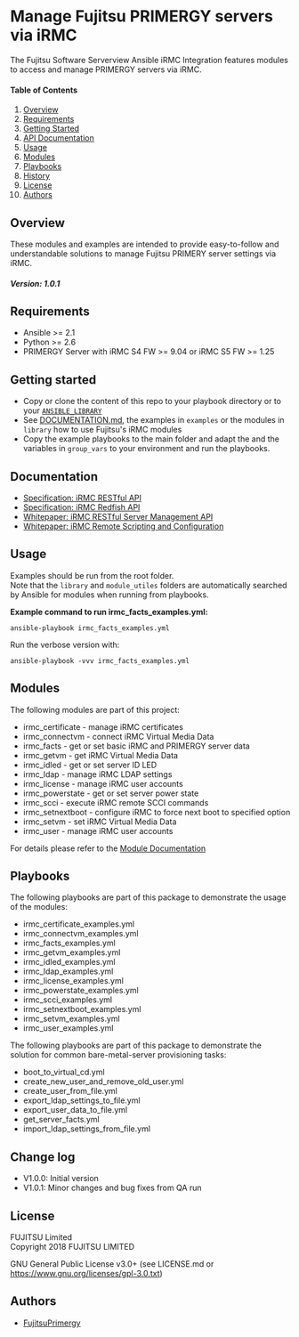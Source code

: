
# Manage Fujitsu PRIMERGY servers via iRMC

The Fujitsu Software Serverview Ansible iRMC Integration features modules to access and manage
PRIMERGY servers via iRMC.

#### Table of Contents

1. [Overview](#overview)
2. [Requirements](#requirements)
3. [Getting Started](#getting-started)
4. [API Documentation](#api-documentation)
5. [Usage](#usage)
6. [Modules](#modules)
7. [Playbooks](#playbooks)
8. [History](#history)
9. [License](#license)
10. [Authors](#authors)

## Overview

These modules and examples are intended to provide easy-to-follow and understandable solutions to manage
Fujitsu PRIMERY server settings via iRMC.

##### Version: 1.0.1

## Requirements

- Ansible >= 2.1
- Python >= 2.6
- PRIMERGY Server with iRMC S4 FW >= 9.04 or iRMC S5 FW >= 1.25

## Getting started

- Copy or clone the content of this repo to your playbook directory or to your
  [`ANSIBLE_LIBRARY`](http://docs.ansible.com/ansible/latest/intro_configuration.html#library)
- See [DOCUMENTATION.md](DOCUMENTATION.md), the examples in ```examples``` or the modules in ```library```
  how to use Fujitsu's iRMC modules
- Copy the example playbooks to the main folder and adapt the and the variables in ```group_vars```
  to your environment and run the playbooks.

## Documentation

- [Specification: iRMC RESTful API](http://manuals.ts.fujitsu.com/file/13371/irmc-restful-spec-en.pdf)
- [Specification: iRMC Redfish API](http://manuals.ts.fujitsu.com/file/13372/irmc-redfish-wp-en.pdf)
- [Whitepaper: iRMC RESTful Server Management API](http://manuals.ts.fujitsu.com/file/12844/irmc-restful-wp-en.pdf)
- [Whitepaper: iRMC Remote Scripting and Configuration](http://manuals.ts.fujitsu.com/file/12563/wp-svs-irmc-remote-scripting-en.pdf)

## Usage

Examples should be run from the root folder.  
Note that the ```library``` and ```module_utiles``` folders are automatically searched by Ansible for modules when running
from playbooks.

**Example command to run irmc_facts_examples.yml:**

`ansible-playbook irmc_facts_examples.yml`

Run the verbose version with:

`ansible-playbook -vvv irmc_facts_examples.yml`

## Modules

The following modules are part of this project:

  * irmc_certificate - manage iRMC certificates
  * irmc_connectvm - connect iRMC Virtual Media Data
  * irmc_facts - get or set basic iRMC and PRIMERGY server data
  * irmc_getvm - get iRMC Virtual Media Data
  * irmc_idled - get or set server ID LED
  * irmc_ldap - manage iRMC LDAP settings
  * irmc_license - manage iRMC user accounts
  * irmc_powerstate - get or set server power state
  * irmc_scci - execute iRMC remote SCCI commands
  * irmc_setnextboot - configure iRMC to force next boot to specified option
  * irmc_setvm - set iRMC Virtual Media Data
  * irmc_user - manage iRMC user accounts

For details please refer to the [Module Documentation](DOCUMENTATION.md)

## Playbooks

The following playbooks are part of this package to demonstrate the usage of the modules:

  * irmc_certificate_examples.yml
  * irmc_connectvm_examples.yml
  * irmc_facts_examples.yml
  * irmc_getvm_examples.yml
  * irmc_idled_examples.yml
  * irmc_ldap_examples.yml
  * irmc_license_examples.yml
  * irmc_powerstate_examples.yml
  * irmc_scci_examples.yml
  * irmc_setnextboot_examples.yml
  * irmc_setvm_examples.yml
  * irmc_user_examples.yml

The following playbooks are part of this package to demonstrate the solution for common
bare-metal-server provisioning tasks:

* boot_to_virtual_cd.yml
* create_new_user_and_remove_old_user.yml
* create_user_from_file.yml
* export_ldap_settings_to_file.yml
* export_user_data_to_file.yml
* get_server_facts.yml
* import_ldap_settings_from_file.yml

## Change log

* V1.0.0: Initial version
* V1.0.1: Minor changes and bug fixes from QA run

## License

FUJITSU Limited  
Copyright 2018 FUJITSU LIMITED

GNU General Public License v3.0+ (see LICENSE.md or https://www.gnu.org/licenses/gpl-3.0.txt)

## Authors

* [FujitsuPrimergy](http://github.com/FujitsuPrimergy)
